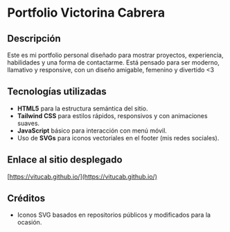 # Portfolio Victorina Cabrera

## Descripción

Este es mi portfolio personal diseñado para mostrar proyectos, experiencia, habilidades y una forma de contactarme. Está pensado para ser moderno, llamativo y responsive, con un diseño amigable, femenino y divertido <3

## Tecnologías utilizadas

- **HTML5** para la estructura semántica del sitio.  
- **Tailwind CSS** para estilos rápidos, responsivos y con animaciones suaves.  
- **JavaScript** básico para interacción con menú móvil.  
- Uso de **SVGs** para iconos vectoriales en el footer (mis redes sociales).

## Enlace al sitio desplegado

[https://vitucab.github.io/](https://vitucab.github.io/)

## Créditos
 
- Iconos SVG basados en repositorios públicos y modificados para la ocasión.
